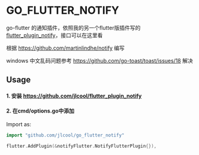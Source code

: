 # GO_FLUTTER_NOTIFY

go-flutter 的通知插件，依照我的另一个flutter版插件写的 [flutter_plugin_notify](https://github.com/jlcool/flutter_plugin_notify)，接口可以在这里看

根据 https://github.com/martinlindhe/notify 编写

windows 中文乱码问题参考 https://github.com/go-toast/toast/issues/18 解决
## Usage

#### 1. 安装 https://github.com/jlcool/flutter_plugin_notify

#### 2. 在cmd/options.go中添加

Import as:

```go
import "github.com/jlcool/go_flutter_notify"
```

```go
flutter.AddPlugin(&notifyFlutter.NotifyFlutterPlugin{}),
```
